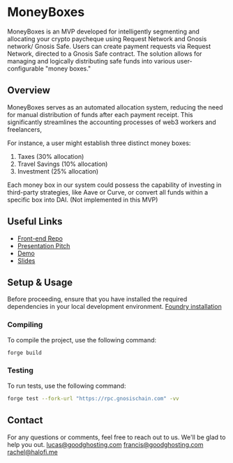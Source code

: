 # MoneyBoxes

MoneyBoxes is an MVP developed for intelligently segmenting and allocating your crypto paycheque using Request Network and Gnosis network/ Gnosis Safe. Users can create payment requests via Request Network, directed to a Gnosis Safe contract. The solution allows for managing and logically distributing safe funds into various user-configurable "money boxes."

## Overview

MoneyBoxes serves as an automated allocation system, reducing the need for manual distribution of funds after each payment receipt. This significantly streamlines the accounting processes of web3 workers and freelancers,

For instance, a user might establish three distinct money boxes:

1. Taxes (30% allocation)
2. Travel Savings (10% allocation)
3. Investment (25% allocation)

Each money box in our system could possess the capability of investing in third-party strategies, like Aave or Curve, or convert all funds within a specific box into DAI. (Not implemented in this MVP)

## Useful Links

- [Front-end Repo](https://github.com/Good-Ghosting/request-apps)
- [Presentation Pitch](https://www.loom.com/share/1994b6cb19254d4ca94e75db430e7325)
- [Demo](https://drive.google.com/file/d/1_VLmbEetTRNv5jJ4xC08-lzPkTjLVxWp/view?usp=sharing)
- [Slides](https://drive.google.com/file/d/1LCxmqeU-O8xtckPBZnWigzfFaX9lkhyr/view?usp=sharing)

## Setup & Usage

Before proceeding, ensure that you have installed the required dependencies in your local development environment.
[Foundry installation](https://book.getfoundry.sh/getting-started/installation)

### Compiling

To compile the project, use the following command:

```bash
forge build
```

### Testing

To run tests, use the following command:

```bash
forge test --fork-url "https://rpc.gnosischain.com" -vv
```

## Contact

For any questions or comments, feel free to reach out to us. We'll be glad to help you out.
lucas@goodghosting.com
francis@goodghosting.com
rachel@halofi.me
